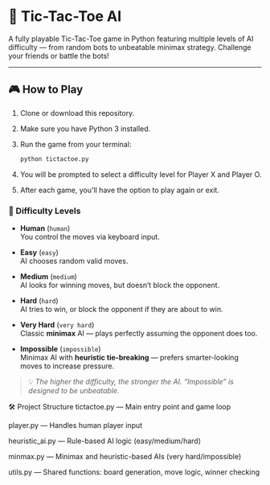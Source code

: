 # 🤖 Tic-Tac-Toe AI

A fully playable Tic-Tac-Toe game in Python featuring multiple levels of AI difficulty — from random bots to unbeatable minimax strategy. Challenge your friends or battle the bots!

---

## 🎮 How to Play

1. Clone or download this repository.
2. Make sure you have Python 3 installed.
3. Run the game from your terminal:

   ```bash
   python tictactoe.py
   ```
4. You will be prompted to select a difficulty level for Player X and Player O.
5. After each game, you'll have the option to play again or exit.

### 🧠 Difficulty Levels

- **Human** (`human`)  
  You control the moves via keyboard input.

- **Easy** (`easy`)  
  AI chooses random valid moves.

- **Medium** (`medium`)  
  AI looks for winning moves, but doesn’t block the opponent.

- **Hard** (`hard`)  
  AI tries to win, or block the opponent if they are about to win.

- **Very Hard** (`very hard`)  
  Classic **minimax** AI — plays perfectly assuming the opponent does too.

- **Impossible** (`impossible`)  
  Minimax AI with **heuristic tie-breaking** — prefers smarter-looking moves to increase pressure.

> 💡 *The higher the difficulty, the stronger the AI. “Impossible” is designed to be unbeatable.*


🛠 Project Structure
tictactoe.py — Main entry point and game loop

player.py — Handles human player input

heuristic_ai.py — Rule-based AI logic (easy/medium/hard)

minmax.py — Minimax and heuristic-based AIs (very hard/impossible)

utils.py — Shared functions: board generation, move logic, winner checking
